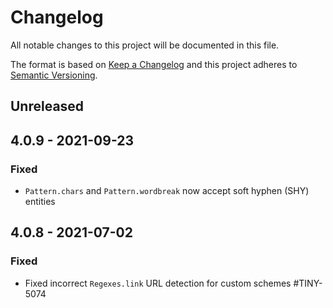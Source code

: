 # Changelog
All notable changes to this project will be documented in this file.

The format is based on [Keep a Changelog](http://keepachangelog.com/en/1.0.0/)
and this project adheres to [Semantic Versioning](http://semver.org/spec/v2.0.0.html).

## Unreleased

## 4.0.9 - 2021-09-23

### Fixed
- `Pattern.chars` and `Pattern.wordbreak` now accept soft hyphen (SHY) entities

## 4.0.8 - 2021-07-02

### Fixed
- Fixed incorrect `Regexes.link` URL detection for custom schemes #TINY-5074
